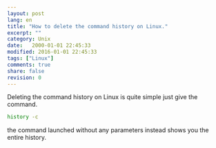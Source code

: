 ```yaml
--- 
layout: post
lang: en
title: "How to delete the command history on Linux."
excerpt: ""
category: Unix
date:   2000-01-01 22:45:33
modified: 2016-01-01 22:45:33
tags: ["Linux"]
comments: true
share: false
revision: 0
---
```


Deleting the command history on Linux is quite simple just give the command.
```bash
history -c
```
the command launched without any parameters instead shows you the entire history.
